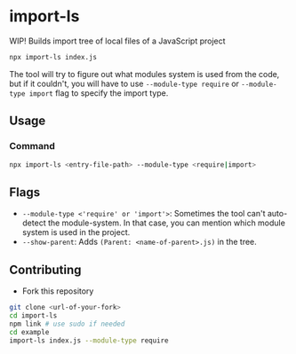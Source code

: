 # import-ls
WIP! Builds import tree of local files of a JavaScript project

```sh
npx import-ls index.js
```

The tool will try to figure out what modules system is used from the code, but if it couldn't, you will have to use `--module-type require` or `--module-type import` flag to specify the import type.


## Usage

### Command
```sh
npx import-ls <entry-file-path> --module-type <require|import>
```

## Flags
- `--module-type <'require' or 'import'>`: Sometimes the tool can't auto-detect the module-system. In that case, you can mention which module system is used in the project.
- `--show-parent`: Adds `(Parent: <name-of-parent>.js)` in the tree.

## Contributing

- Fork this repository

```sh
git clone <url-of-your-fork>
cd import-ls
npm link # use sudo if needed
cd example 
import-ls index.js --module-type require
```